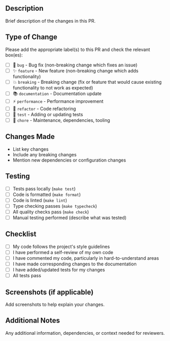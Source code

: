 ## Description

Brief description of the changes in this PR.

## Type of Change

Please add the appropriate label(s) to this PR and check the relevant box(es):

- [ ] 🐛 `bug` - Bug fix (non-breaking change which fixes an issue)
- [ ] ✨ `feature` - New feature (non-breaking change which adds functionality)
- [ ] 💥 `breaking` - Breaking change (fix or feature that would cause existing functionality to not work as expected)
- [ ] 📚 `documentation` - Documentation update
- [ ] ⚡ `performance` - Performance improvement
- [ ] 🔨 `refactor` - Code refactoring
- [ ] 🧪 `test` - Adding or updating tests
- [ ] 🔧 `chore` - Maintenance, dependencies, tooling

## Changes Made

- List key changes
- Include any breaking changes
- Mention new dependencies or configuration changes

## Testing

- [ ] Tests pass locally (`make test`)
- [ ] Code is formatted (`make format`)
- [ ] Code is linted (`make lint`)
- [ ] Type checking passes (`make typecheck`)
- [ ] All quality checks pass (`make check`)
- [ ] Manual testing performed (describe what was tested)

## Checklist

- [ ] My code follows the project's style guidelines
- [ ] I have performed a self-review of my own code
- [ ] I have commented my code, particularly in hard-to-understand areas
- [ ] I have made corresponding changes to the documentation
- [ ] I have added/updated tests for my changes
- [ ] All tests pass

## Screenshots (if applicable)

Add screenshots to help explain your changes.

## Additional Notes

Any additional information, dependencies, or context needed for reviewers.
